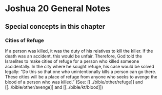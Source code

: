# Joshua 20 General Notes
## Special concepts in this chapter

### Cities of Refuge

If a person was killed, it was the duty of his relatives to kill the killer. If the death was an accident, this would be unfair. Therefore, God told the Israelites to make cities of refuge for a person who killed someone accidentally. In the city where he sought refuge, his case would be solved legally: “Do this so that one who unintentionally kills a person can go there. These cities will be a place of refuge from anyone who seeks to avenge the blood of a person who was killed.” (See: [[../bible/other/refuge]] and [[../bible/other/avenge]] and [[../bible/kt/blood]])